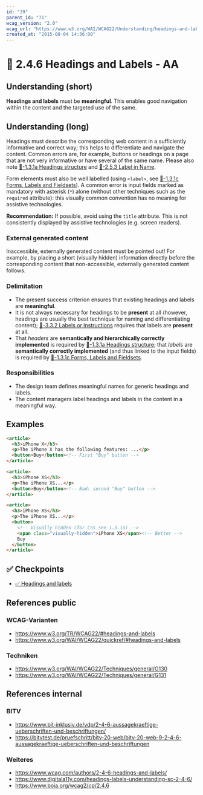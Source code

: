 ```yaml
---
id: "39"
parent_id: "71"
wcag_version: "2.0"
wcag_url: "https://www.w3.org/WAI/WCAG22/Understanding/headings-and-labels.html"
created_at: "2015-08-04 14:36:00"
---
```


# 📜 2.4.6 Headings and Labels - AA

## Understanding (short)

**Headings and labels** must be **meaningful**. This enables good navigation within the content and the targeted use of the same.

## Understanding (long)

Headings must describe the corresponding web content in a sufficiently informative and correct way; this helps to differentiate and navigate the content. Common errors are, for example, buttons or headings on a page that are not very informative or have several of the same name. Please also note [📜-1.3.1a Headings structure](/en/wcag/1.3.1a-headings-structure) and [📜-2.5.3 Label in Name](/en/wcag/2.5.3-label-in-name).

Form elements must also be well labelled (using `<label>`, see [📜-1.3.1c Forms, Labels and Fieldsets](/en/wcag/1.3.1c-forms-labels-and-fieldsets)). A common error is input fields marked as mandatory with asterisk (`*`) alone (without other techniques such as the `required` attribute): this visually common convention has no meaning for assistive technologies.

**Recommendation:** If possible, avoid using the `title` attribute. This is not consistently displayed by assistive technologies (e.g. screen readers).



### External generated content

Inaccessible, externally generated content must be pointed out! For example, by placing a short (visually hidden) information directly before the corresponding content that non-accessible, externally generated content follows.

### Delimitation

- The present success criterion ensures that existing headings and labels are **meaningful**.
- It is not always necessary for headings to be **present** at all (however, headings are usually the best technique for naming and differentiating content); [📜-3.3.2 Labels or Instructions](/en/wcag/3.3.2-labels-or-instructions) requires that labels are **present** at all.
- That _headers_ are **semantically and hierarchically correctly implemented** is required by [📜-1.3.1a Headings structure](/en/wcag/1.3.1a-headings-structure); that _labels_ are **semantically correctly implemented** (and thus linked to the input fields) is required by [📜-1.3.1c Forms, Labels and Fieldsets](/en/wcag/1.3.1c-forms-labels-and-fieldsets).

### Responsibilities

- The design team defines meaningful names for generic headings and labels.
- The content managers label headings and labels in the content in a meaningful way.

## Examples

```html
<article>
  <h3>iPhone X</h3>
  <p>The iPhone X has the following features: ...</p>
  <button>Buy</button><!-- First "Buy" button -->
</article>

<article>
  <h3>iPhone XS</h3>
  <p>The iPhone XS...</p>
  <button>Buy</button><!-- Bad: second "Buy" button -->
</article>

<article>
  <h3>iPhone XS</h3>
  <p>The iPhone XS...</p>
  <button>
    <!-- Visually hidden (for CSS see 1.3.1a) -->
    <span class="visually-hidden">iPhone XS</span><!-- Better -->
    Buy
  </button>
</article>
```

## ✅ Checkpoints

- [✅ Headings and labels](headings-and-labels)

## References public

### WCAG-Varianten
- <https://www.w3.org/TR/WCAG22/#headings-and-labels>
- <https://www.w3.org/WAI/WCAG22/quickref/#headings-and-labels>

### Techniken
- <https://www.w3.org/WAI/WCAG22/Techniques/general/G130>
- <https://www.w3.org/WAI/WCAG22/Techniques/general/G131>

## References internal

### BITV
- <https://www.bit-inklusiv.de/vdp/2-4-6-aussagekraeftige-ueberschriften-und-beschriftungen/>
- <https://bitvtest.de/pruefschritt/bitv-20-web/bitv-20-web-9-2-4-6-aussagekraeftige-ueberschriften-und-beschriftungen>

### Weiteres
- <https://www.wcag.com/authors/2-4-6-headings-and-labels/>
- <https://www.digitala11y.com/headings-labels-understanding-sc-2-4-6/>
- <https://www.boia.org/wcag2/cp/2.4.6>